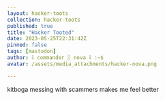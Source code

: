 ```yaml
---
layout: hacker-toots
collection: hacker-toots
published: true
title: "Hacker Tooted"
date: 2023-05-25T22:31:42Z
pinned: false
tags: [mastodon]
author: ⸸ commander ░ nova ⸸ :~$
avatar: /assets/media_attachments/hacker-nova.png

---
```


<p>kitboga messing with scammers makes me feel better</p>


